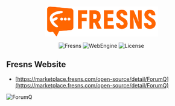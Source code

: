 <p align="center"><a href="https://fresns.org" target="_blank"><img src="https://raw.githubusercontent.com/fresns/docs/main/images/Fresns-Logo(orange).png" width="300"></a></p>

<p align="center">
<img src="https://img.shields.io/badge/Fresns-%5E2.0-orange" alt="Fresns">
<img src="https://img.shields.io/badge/WebEngine-%5E3.0-blueviolet" alt="WebEngine">
<img src="https://img.shields.io/badge/License-Apache--2.0-green" alt="License">
</p>

## Fresns Website

- [https://marketplace.fresns.com/open-source/detail/ForumQ](https://marketplace.fresns.com/open-source/detail/ForumQ)

![ForumQ](https://files.fresns.org/marketplace/fresns/ForumQ.png)
